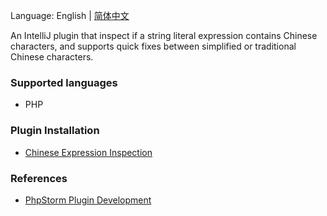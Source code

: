 Language: English | [简体中文](./README_zh.md)

An IntelliJ plugin that inspect if a string literal expression contains Chinese characters, and supports quick fixes
between simplified or traditional Chinese characters.

### Supported languages

- PHP

### Plugin Installation

- [Chinese Expression Inspection](https://plugins.jetbrains.com/plugin/26834-chinese-expression-inspection)

### References

- [PhpStorm Plugin Development](https://plugins.jetbrains.com/docs/intellij/phpstorm.html)